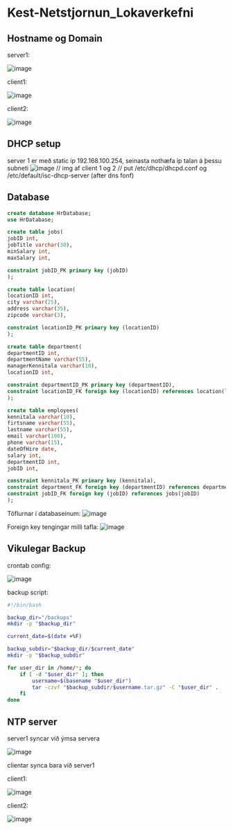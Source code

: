 # Kest-Netstjornun_Lokaverkefni

## Hostname og Domain

server1: 

![image](https://github.com/bjartur2004/Kest-Netstjornun_Lokaverkefni/assets/46542460/3ba43a64-8e8e-4d2a-92f7-da923095c19e)


client1:

![image](https://github.com/bjartur2004/Kest-Netstjornun_Lokaverkefni/assets/46542460/92f857e1-dc14-4202-86bf-b11d0fd88468)


client2:

![image](https://github.com/bjartur2004/Kest-Netstjornun_Lokaverkefni/assets/46542460/e0eb738f-f4dd-460f-81fa-3dd8fa2e7771)



## DHCP setup

server 1 er með static ip 192.168.100.254, seinasta nothæfa ip talan á þessu subneti
![image](https://github.com/bjartur2004/Kest-Netstjornun_Lokaverkefni/assets/46542460/b76a4a92-7280-47b6-ab06-7d8eebef5cac)
// img af client 1 og 2
// put /etc/dhcp/dhcpd.conf og /etc/default/isc-dhcp-server (after dns fonf)

## Database
```sql
create database HrDatabase;
use HrDatabase;

create table jobs(
jobID int,
jobTitle varchar(30),
minSalary int,
maxSalary int,

constraint jobID_PK primary key (jobID)
);

create table location(
locationID int,
city varchar(25),
address varchar(35),
zipcode varchar(3),

constraint locationID_PK primary key (locationID)
);

create table department(
departmentID int,
departmentName varchar(55),
managerKennitala varchar(10),
locationID int,

constraint departmentID_PK primary key (departmentID),
constraint locationID_FK foreign key (locationID) references location(locationID)
);

create table employees(
kennitala varchar(10),
firtsname varchar(55),
lastname varchar(55),
email varchar(100), 
phone varchar(15),
dateOfHire date,
salary int,
departmentID int,
jobID int,

constraint kennitala_PK primary key (kennitala),
constraint department_FK foreign key (departmentID) references department(departmentID),
constraint jobID_FK foreign key (jobID) references jobs(jobID)
);
```

Töflurnar í databaseinum: 
![image](https://github.com/bjartur2004/Kest-Netstjornun_Lokaverkefni/assets/46542460/2ed34774-fe83-46c5-a797-d1556a2f0ae6)



Foreign key tengingar milli tafla: 
![image](https://github.com/bjartur2004/Kest-Netstjornun_Lokaverkefni/assets/46542460/26b609bf-7ad9-4a3e-becc-c6e5798329ea)

## Vikulegar Backup
crontab config:

![image](https://github.com/bjartur2004/Kest-Netstjornun_Lokaverkefni/assets/46542460/1bcbb05f-fc27-4b87-8f5d-676ca322ff99)

backup script:
``` bash
#!/bin/bash

backup_dir="/backups"
mkdir -p "$backup_dir"

current_date=$(date +%F)

backup_subdir="$backup_dir/$current_date"
mkdir -p "$backup_subdir"

for user_dir in /home/*; do
    if [ -d "$user_dir" ]; then
        username=$(basename "$user_dir")
        tar -czvf "$backup_subdir/$username.tar.gz" -C "$user_dir" .
    fi
done
```
## NTP server

server1 syncar við ýmsa servera

![image](https://github.com/bjartur2004/Kest-Netstjornun_Lokaverkefni/assets/46542460/3795f572-9066-48a9-a620-58c8c8e6e960)

clientar synca bara við server1

client1:

![image](https://github.com/bjartur2004/Kest-Netstjornun_Lokaverkefni/assets/46542460/b4fb8e17-35d9-4e8f-94de-a67bd445f63e)

client2:

![image](https://github.com/bjartur2004/Kest-Netstjornun_Lokaverkefni/assets/46542460/47ff98c5-af62-4917-bd14-a0bf176551b0)


